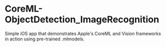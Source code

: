 # CoreML-ObjectDetection_ImageRecognition
Simple iOS app that demonstrates Apple's CoreML and Vision frameworks in action using pre-trained .mlmodels.
